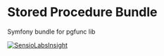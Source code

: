 # Stored Procedure Bundle

Symfony bundle for pgfunc lib

[![SensioLabsInsight](https://insight.sensiolabs.com/projects/2461d171-1aae-4aac-8887-9c68b358bce7/mini.png)](https://insight.sensiolabs.com/projects/2461d171-1aae-4aac-8887-9c68b358bce7)

